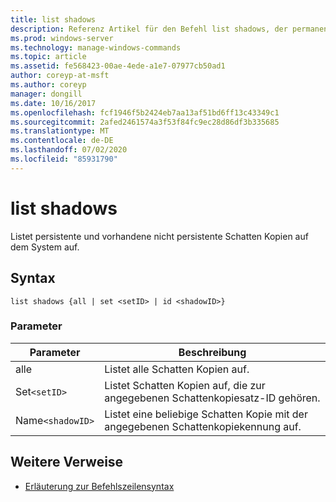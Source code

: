 ```yaml
---
title: list shadows
description: Referenz Artikel für den Befehl list shadows, der permanente und vorhandene, nicht persistente Schatten Kopien auflistet, die sich auf dem System befinden.
ms.prod: windows-server
ms.technology: manage-windows-commands
ms.topic: article
ms.assetid: fe568423-00ae-4ede-a1e7-07977cb50ad1
author: coreyp-at-msft
ms.author: coreyp
manager: dongill
ms.date: 10/16/2017
ms.openlocfilehash: fcf1946f5b2424eb7aa13af51bd6ff13c43349c1
ms.sourcegitcommit: 2afed2461574a3f53f84fc9ec28d86df3b335685
ms.translationtype: MT
ms.contentlocale: de-DE
ms.lasthandoff: 07/02/2020
ms.locfileid: "85931790"
---
```

# <a name="list-shadows"></a>list shadows

Listet persistente und vorhandene nicht persistente Schatten Kopien auf dem System auf.

## <a name="syntax"></a>Syntax

```
list shadows {all | set <setID> | id <shadowID>}
```

### <a name="parameters"></a>Parameter

| Parameter | Beschreibung |
| ---------- | ---------- |
| alle | Listet alle Schatten Kopien auf. |
| Set`<setID>` | Listet Schatten Kopien auf, die zur angegebenen Schattenkopiesatz-ID gehören. |
| Name`<shadowID>` | Listet eine beliebige Schatten Kopie mit der angegebenen Schattenkopiekennung auf. |

## <a name="additional-references"></a>Weitere Verweise

- [Erläuterung zur Befehlszeilensyntax](command-line-syntax-key.md)